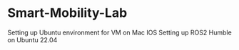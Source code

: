 # Smart-Mobility-Lab
Setting up Ubuntu environment for VM on Mac IOS
Setting up ROS2 Humble on Ubuntu 22.04

